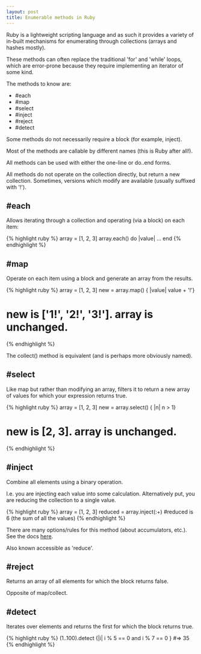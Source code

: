 ```yaml
---
layout: post
title: Enumerable methods in Ruby
---
```

Ruby is a lightweight scripting language and as such it provides a variety of in-built mechanisms for enumerating through collections (arrays and hashes mostly).

These methods can often replace the traditional 'for' and 'while' loops, which are error-prone because they require implementing an iterator of some kind.

The methods to know are:

* \#each
* \#map
* \#select
* \#inject
* \#reject
* \#detect

Some methods do not necessarily require a block (for example, inject).

Most of the methods are callable by different names (this is Ruby after all!).

All methods can be used with either the one-line or do..end forms.

All methods do not operate on the collection directly, but return a new collection. Sometimes, versions which modify are available (usually suffixed with '!').

\#each
-----

Allows iterating through a collection and operating (via a block) on each item:

{% highlight ruby %}
array = [1, 2, 3]
array.each() do |value|
  ...
end
{% endhighlight %}

\#map
----

Operate on each item using a block and generate an array from the results.

{% highlight ruby %}
array = [1, 2, 3]
new = array.map() { |value| value + '!'}
# new is ['1!', '2!', '3!']. array is unchanged.
{% endhighlight %}

The collect() method is equivalent (and is perhaps more obviously named).

\#select
-------

Like map but rather than modifying an array, filters it to return a new array of values for which your expression returns true.

{% highlight ruby %}
array = [1, 2, 3]
new = array.select() { |n| n > 1}
# new is [2, 3]. array is unchanged.
{% endhighlight %}

\#inject
-------

Combine all elements using a binary operation. 

I.e. you are injecting each value into some calculation. Alternatively put, you are reducing the collection to a single value.

{% highlight ruby %}
array = [1, 2, 3]
reduced = array.inject(:+)
#reduced is 6 (the sum of all the values)
{% endhighlight %}

There are many options/rules for this method (about accumulators, etc.). See the docs [here](http://ruby-doc.org/core-1.9.3/Enumerable.html#method-i-inject).

Also known accessible as 'reduce'.

\#reject
-------

Returns an array of all elements for which the block returns false.

Opposite of map/collect.

\#detect
-------

Iterates over elements and returns the first for which the block returns true.

{% highlight ruby %}
(1..100).detect {|i| i % 5 == 0 and i % 7 == 0 }   #=> 35
{% endhighlight %}